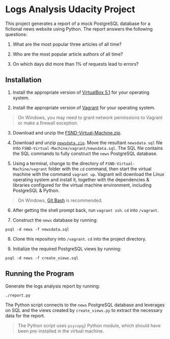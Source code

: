 # Logs Analysis Udacity Project

This project generates a report of a mock PostgreSQL database for a fictional news website using Python. The report answers the following questions:

1. What are the most popular three articles of all time?

2. Who are the most popular article authors of all time?

3. On which days did more than 1% of requests lead to errors?

## Installation

1. Install the appropriate version of [VirtualBox 5.1](https://www.virtualbox.org/wiki/Download_Old_Builds_5_1) for your operating system.

2. Install the appropriate version of [Vagrant](https://www.vagrantup.com/downloads.html) for your operating system.

> On Windows, you may need to grant network permissions to Vagrant or make a firewall exception.

3. Download and unzip the [FSND-Virtual-Machine.zip](https://s3.amazonaws.com/video.udacity-data.com/topher/2018/April/5acfbfa3_fsnd-virtual-machine/fsnd-virtual-machine.zip).

4. Download and unzip [`newsdata.zip`](https://d17h27t6h515a5.cloudfront.net/topher/2016/August/57b5f748_newsdata/newsdata.zip). Move the resultant `newsdata.sql` file into `FSND-Virtual-Machine/vagrant/newsdata.sql`. The SQL file contains the SQL commands to fully construct the `news` PostgreSQL database.

5. Using a terminal, change to the directory of `FSND-Virtual-Machine/vagrant` folder with the `cd` command, then start the virtual machine with the command `vagrant up`. Vagrant will download the Linux operating system and install it, together with the dependencies & libraries configured for the virtual machine environment, including PostgreSQL & Python.

> On Windows, [Git Bash](https://git-scm.com/downloads) is recommended.

6. After getting the shell prompt back, run `vagrant ssh`. `cd` into `/vagrant`.

7. Construct the `news` database by running:

```shell
psql -d news -f newsdata.sql
```

8. Clone this repository into `/vagrant`. `cd` into the project directory.

9. Initialize the required PostgreSQL views by running:

```shell
psql -d news -f create_views.sql
```

## Running the Program

Generate the logs analysis report by running:

```shell
./report.py
```

The Python script connects to the `news` PostgreSQL database and leverages on SQL and the views created by `create_views.py` to extract the necessary data for the report.

> The Python script uses `psycopg2` Python module, which should have been pre-installed in the virtual machine.